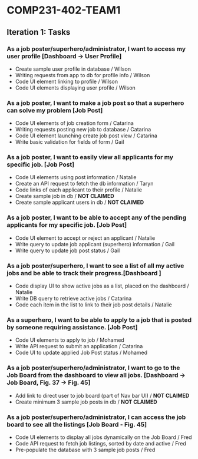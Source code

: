 # COMP231-402-TEAM1

## Iteration 1: Tasks

### As a job poster/superhero/administrator, I want to access my user profile [Dashboard -> User Profile]

- Create sample user profile in database / Wilson
- Writing requests from app to db for profile info / Wilson
- Code UI element linking to profile / Wilson
- Code UI elements displaying user profile / Wilson

### As a job poster, I want to make a job post so that a superhero can solve my problem [Job Post] 

- Code UI elements of job creation form / Catarina
- Writing requests posting new job to database / Catarina
- Code UI element launching create job post view / Catarina
- Write basic validation for fields of form / Gail

### As a job poster, I want to easily view all applicants for my specific job. [Job Post] 

- Code UI elements using post information / Natalie 
- Create an API request to fetch the db information / Taryn 
- Code links of each applicant to their profile / Natalie
- Create sample job in db / **NOT CLAIMED**
- Create sample applicant users in db  / **NOT CLAIMED**

### As a job poster, I want to be able to accept any of the pending applicants for my specific job. [Job Post] 

- Code UI element to accept or reject an applicant / Natalie
- Write query to update job applicant (superhero) information  / Gail
- Write query to update job post status / Gail


### As a job poster/superhero, I want to see a list of all my active jobs and be able to track their progress.[Dashboard ] 

- Code display UI to show active jobs as a list, placed on the dashboard / Natalie
- Write DB query to retrieve active jobs / Catarina
- Code each item in the list to link to their job post details / Natalie


### As a superhero, I want to be able to apply to a job that is posted by someone requiring assistance. [Job Post] 

- Code UI elements to apply to job / Mohamed
- Write API request to submit an application / Catarina
- Code UI to update applied Job Post status / Mohamed


### As a job poster/superhero/administrator, I want to go to the Job Board from the dashboard to view all jobs. [Dashboard -> Job Board, Fig. 37 -> Fig. 45] 

- Add link to direct user to job board (part of Nav bar UI)  / **NOT CLAIMED**
- Create minimum 3 sample job posts in db  / **NOT CLAIMED**


### As a job poster/superhero/administrator, I can access the job board to see all the listings [Job Board - Fig. 45]

- Code UI elements to display all jobs dynamically on the Job Board  / Fred
- Code API request to fetch job listings, sorted by date and active / Fred
- Pre-populate  the database with 3 sample job posts / Fred